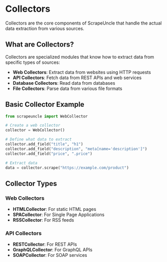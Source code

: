 # Collectors

Collectors are the core components of ScrapeUncle that handle the actual data extraction from various sources.

## What are Collectors?

Collectors are specialized modules that know how to extract data from specific types of sources:

- **Web Collectors**: Extract data from websites using HTTP requests
- **API Collectors**: Fetch data from REST APIs and web services
- **Database Collectors**: Read data from databases
- **File Collectors**: Parse data from various file formats

## Basic Collector Example

```python
from scrapeuncle import WebCollector

# Create a web collector
collector = WebCollector()

# Define what data to extract
collector.add_field("title", "h1")
collector.add_field("description", "meta[name='description']")
collector.add_field("price", ".price")

# Extract data
data = collector.scrape("https://example.com/product")
```

## Collector Types

### Web Collectors
- **HTMLCollector**: For static HTML pages
- **SPACollector**: For Single Page Applications
- **RSSCollector**: For RSS feeds

### API Collectors
- **RESTCollector**: For REST APIs
- **GraphQLCollector**: For GraphQL APIs
- **SOAPCollector**: For SOAP services 